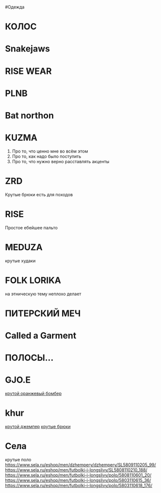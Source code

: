#Одежда
# КОЛОС

# Snakejaws

# RISE WEAR

# PLNB

# Bat northon

# KUZMA

1. Про то, что ценно мне во всём этом
2. Про то, как надо было поступить
3. Про то, что нужно верно расставлять акценты

# ZRD
Крутые брюки есть для походов

# RISE
Простое ебейшее пальто

# MEDUZA

крутые худаки

# FOLK LORIKA

на этническую тему неплохо делает

# ПИТЕРСКИЙ МЕЧ

# Called a Garment
# ПОЛОСЫ...

# GJO.E
[крутой оранжевый бомбер](https://www.grungejohn.com/catalog/zhenskoe/bomber_5_ppt_1/)

# khur

[крутой джемпер](https://khur.store/shop/tproduct/342803073602-dzhemper-kashemirovii)
[крутые брюки](https://khur.store/shop/tproduct/738802146281-bryuki-s-zaschipami)


# Села

крутые поло
https://www.sela.ru/eshop/men/dzhempery/dzhempery/SL5809110205_99/
https://www.sela.ru/eshop/men/futbolki-i-longslivy/SL5808110210_188/
https://www.sela.ru/eshop/men/futbolki-i-longslivy/polo/5808110601_20/
https://www.sela.ru/eshop/men/futbolki-i-longslivy/polo/5803110615_36/
https://www.sela.ru/eshop/men/futbolki-i-longslivy/polo/5803110618_176/